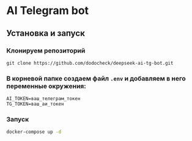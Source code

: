 # AI Telegram bot

## Установка и запуск

### Клонируем репозиторий
```
git clone https://github.com/dodocheck/deepseek-ai-tg-bot.git
```

### В корневой папке создаем файл `.env` и добавляем в него переменные окружения:
```.env
AI_TOKEN=ваш_телеграм_токен
TG_TOKEN=ваш_аи_токен
```

### Запуск
```bash
docker-compose up -d
```
